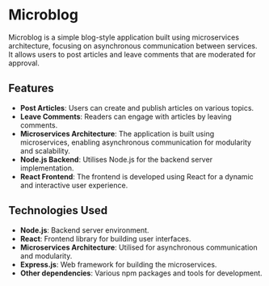 # Microblog

Microblog is a simple blog-style application built using microservices architecture, focusing on asynchronous communication between services. It allows users to post articles and leave comments that are moderated for approval.

## Features

- **Post Articles**: Users can create and publish articles on various topics.
- **Leave Comments**: Readers can engage with articles by leaving comments.
- **Microservices Architecture**: The application is built using microservices, enabling asynchronous communication for modularity and scalability.
- **Node.js Backend**: Utilises Node.js for the backend server implementation.
- **React Frontend**: The frontend is developed using React for a dynamic and interactive user experience.

## Technologies Used

- **Node.js**: Backend server environment.
- **React**: Frontend library for building user interfaces.
- **Microservices Architecture**: Utilised for asynchronous communication and modularity.
- **Express.js**: Web framework for building the microservices.
- **Other dependencies**: Various npm packages and tools for development.
